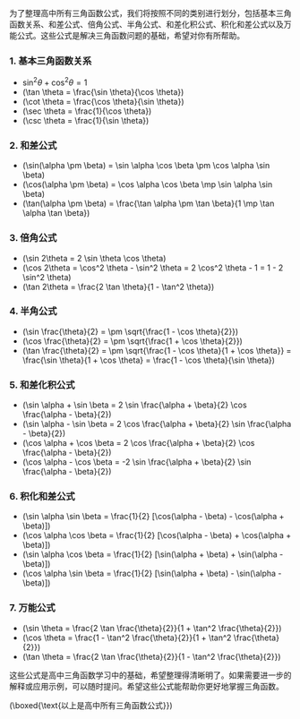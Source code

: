 为了整理高中所有三角函数公式，我们将按照不同的类别进行划分，包括基本三角函数关系、和差公式、倍角公式、半角公式、和差化积公式、积化和差公式以及万能公式。这些公式是解决三角函数问题的基础，希望对你有所帮助。

### 1. 基本三角函数关系
- $\sin^2 \theta + \cos^2 \theta = 1$
- \(\tan \theta = \frac{\sin \theta}{\cos \theta}\)
- \(\cot \theta = \frac{\cos \theta}{\sin \theta}\)
- \(\sec \theta = \frac{1}{\cos \theta}\)
- \(\csc \theta = \frac{1}{\sin \theta}\)

### 2. 和差公式
- \(\sin(\alpha \pm \beta) = \sin \alpha \cos \beta \pm \cos \alpha \sin \beta\)
- \(\cos(\alpha \pm \beta) = \cos \alpha \cos \beta \mp \sin \alpha \sin \beta\)
- \(\tan(\alpha \pm \beta) = \frac{\tan \alpha \pm \tan \beta}{1 \mp \tan \alpha \tan \beta}\)

### 3. 倍角公式
- \(\sin 2\theta = 2 \sin \theta \cos \theta\)
- \(\cos 2\theta = \cos^2 \theta - \sin^2 \theta = 2 \cos^2 \theta - 1 = 1 - 2 \sin^2 \theta\)
- \(\tan 2\theta = \frac{2 \tan \theta}{1 - \tan^2 \theta}\)

### 4. 半角公式
- \(\sin \frac{\theta}{2} = \pm \sqrt{\frac{1 - \cos \theta}{2}}\)
- \(\cos \frac{\theta}{2} = \pm \sqrt{\frac{1 + \cos \theta}{2}}\)
- \(\tan \frac{\theta}{2} = \pm \sqrt{\frac{1 - \cos \theta}{1 + \cos \theta}} = \frac{\sin \theta}{1 + \cos \theta} = \frac{1 - \cos \theta}{\sin \theta}\)

### 5. 和差化积公式
- \(\sin \alpha + \sin \beta = 2 \sin \frac{\alpha + \beta}{2} \cos \frac{\alpha - \beta}{2}\)
- \(\sin \alpha - \sin \beta = 2 \cos \frac{\alpha + \beta}{2} \sin \frac{\alpha - \beta}{2}\)
- \(\cos \alpha + \cos \beta = 2 \cos \frac{\alpha + \beta}{2} \cos \frac{\alpha - \beta}{2}\)
- \(\cos \alpha - \cos \beta = -2 \sin \frac{\alpha + \beta}{2} \sin \frac{\alpha - \beta}{2}\)

### 6. 积化和差公式
- \(\sin \alpha \sin \beta = \frac{1}{2} [\cos(\alpha - \beta) - \cos(\alpha + \beta)]\)
- \(\cos \alpha \cos \beta = \frac{1}{2} [\cos(\alpha - \beta) + \cos(\alpha + \beta)]\)
- \(\sin \alpha \cos \beta = \frac{1}{2} [\sin(\alpha + \beta) + \sin(\alpha - \beta)]\)
- \(\cos \alpha \sin \beta = \frac{1}{2} [\sin(\alpha + \beta) - \sin(\alpha - \beta)]\)

### 7. 万能公式
- \(\sin \theta = \frac{2 \tan \frac{\theta}{2}}{1 + \tan^2 \frac{\theta}{2}}\)
- \(\cos \theta = \frac{1 - \tan^2 \frac{\theta}{2}}{1 + \tan^2 \frac{\theta}{2}}\)
- \(\tan \theta = \frac{2 \tan \frac{\theta}{2}}{1 - \tan^2 \frac{\theta}{2}}\)

这些公式是高中三角函数学习中的基础，希望整理得清晰明了。如果需要进一步的解释或应用示例，可以随时提问。希望这些公式能帮助你更好地掌握三角函数。

\(\boxed{\text{以上是高中所有三角函数公式}}\)
<!--stackedit_data:
eyJoaXN0b3J5IjpbNDc0MDA4NTc0XX0=
-->